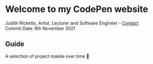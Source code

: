# Welcome to my CodePen website

Judith Ricketts, Artist, Lecturer and Software Engineer - [Contact](https://lovespictures.com/)  
Commit Date: 8th November 2021

## Guide

A selection of project makde over time 💛
